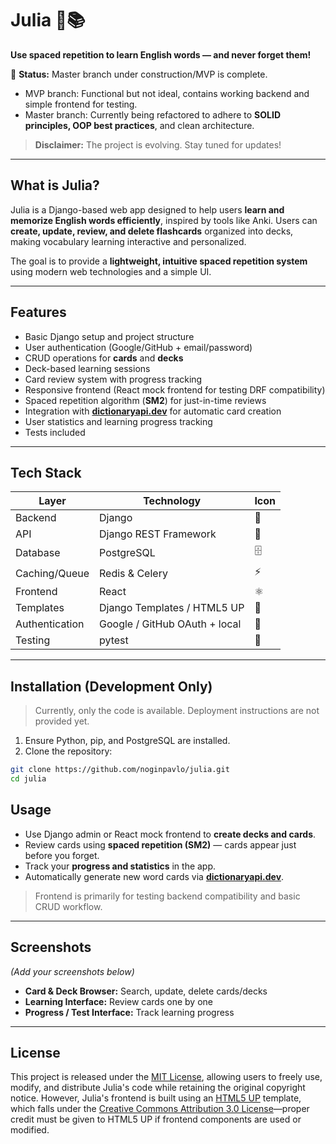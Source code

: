 # Julia 🧠📚

**Use spaced repetition to learn English words — and never forget them!**  

🚧 **Status:** Master branch under construction/MVP is complete.
- MVP branch: Functional but not ideal, contains working backend and simple frontend for testing.  
- Master branch: Currently being refactored to adhere to **SOLID principles, OOP best practices**, and clean architecture.  

> **Disclaimer:** The project is evolving. Stay tuned for updates!  

---

## **What is Julia?**

Julia is a Django-based web app designed to help users **learn and memorize English words efficiently**, inspired by tools like Anki. Users can **create, update, review, and delete flashcards** organized into decks, making vocabulary learning interactive and personalized.  

The goal is to provide a **lightweight, intuitive spaced repetition system** using modern web technologies and a simple UI.

---

## **Features**

- Basic Django setup and project structure  
- User authentication (Google/GitHub + email/password)  
- CRUD operations for **cards** and **decks**  
- Deck-based learning sessions  
- Card review system with progress tracking  
- Responsive frontend (React mock frontend for testing DRF compatibility)  
- Spaced repetition algorithm (**SM2**) for just-in-time reviews  
- Integration with **[dictionaryapi.dev](https://dictionaryapi.dev/)** for automatic card creation  
- User statistics and learning progress tracking  
- Tests included  

---

## **Tech Stack**

| Layer | Technology | Icon |
|-------|------------|------|
| Backend | Django | 🐍 |
| API | Django REST Framework | 🔗 |
| Database | PostgreSQL | 🗄️ |
| Caching/Queue | Redis & Celery | ⚡ |
| Frontend | React | ⚛️ |
| Templates | Django Templates / HTML5 UP | 🎨 |
| Authentication | Google / GitHub OAuth + local | 🔑 |
| Testing | pytest | 🧪 |

---

## **Installation (Development Only)**

> Currently, only the code is available. Deployment instructions are not provided yet.  

1. Ensure Python, pip, and PostgreSQL are installed.  
2. Clone the repository:

```bash
git clone https://github.com/noginpavlo/julia.git
cd julia
```

## **Usage**

- Use Django admin or React mock frontend to **create decks and cards**.  
- Review cards using **spaced repetition (SM2)** — cards appear just before you forget.  
- Track your **progress and statistics** in the app.  
- Automatically generate new word cards via **[dictionaryapi.dev](https://dictionaryapi.dev/)**.  

> Frontend is primarily for testing backend compatibility and basic CRUD workflow.

---

## **Screenshots**  

*(Add your screenshots below)*  

- **Card & Deck Browser:** Search, update, delete cards/decks  
- **Learning Interface:** Review cards one by one  
- **Progress / Test Interface:** Track learning progress  

---

## License

This project is released under the [MIT License](https://opensource.org/license/MIT), allowing users to freely use, modify, and distribute Julia's code while retaining the original copyright notice. However, Julia's frontend is built using an [HTML5 UP](https://html5up.net/) template, which falls under the [Creative Commons Attribution 3.0 License](https://html5up.net/license)—proper credit must be given to HTML5 UP if frontend components are used or modified.
